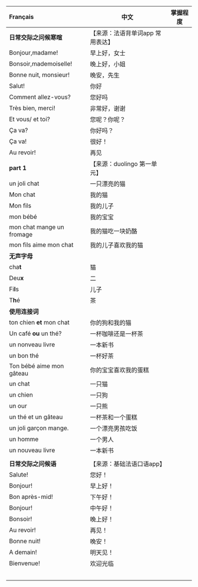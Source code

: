 | Français                  | 中文                             | 掌握程度 |
| :------------------------ | -------------------------------- | -------- |
| **日常交际之问候寒暄**    | 【来源：法语背单词app 常用表达】 |          |
| Bonjour,madame!           | 早上好，女士                     |          |
| Bonsoir,mademoiselle!     | 晚上好，小姐                     |          |
| Bonne nuit, monsieur!     | 晚安，先生                       |          |
| Salut!                    | 你好                             |          |
| Comment allez-vous?       | 您好吗                           |          |
| Très bien, merci!         | 非常好，谢谢                     |          |
| Et vous/ et toi?          | 您呢？你呢？                     |          |
| Ça va?                    | 你好吗？                         |          |
| Ça va!                    | 很好！                           |          |
| Au revoir!                | 再见                             |          |
| **part 1**                | 【来源：duolingo 第一单元】      |          |
| un joli chat              | 一只漂亮的猫                     |          |
| Mon chat                  | 我的猫                           |          |
| Mon fils                  | 我的儿子                         |          |
| mon bébé                  | 我的宝宝                         |          |
| mon chat mange un fromage | 我的猫吃一块奶酪                 |          |
| mon fils aime mon chat    | 我的儿子喜欢我的猫               |          |
| **无声字母**              |                                  |          |
| cha**t**                  | 猫                               |          |
| Deu**x**                  | 二                               |          |
| Fi**l**s                  | 儿子                             |          |
| T**h**é                   | 茶                               |          |
| **使用连接词**            |                                  |          |
| ton chien **et** mon chat | 你的狗和我的猫                   |          |
| Un café **ou** un thé?    | 一杯咖啡还是一杯茶               |          |
| un nonveau livre          | 一本新书                         |          |
| un bon thé                | 一杯好茶                         |          |
| Ton bébé aime mon gâteau  | 你的宝宝喜欢我的蛋糕             |          |
| un chat                   | 一只猫                           |          |
| un chien                  | 一只狗                           |          |
| un our                    | 一只熊                           |          |
| un thé et un gâteau       | 一杯茶和一个蛋糕                 |          |
| un joli garçon mange.     | 一个漂亮男孩吃饭                 |          |
| un homme                  | 一个男人                         |          |
| un nouveau livre          | 一本新书                         |          |
|                           |                                  |          |
| **日常交际之问候语**      | 【来源：基础法语口语app】        |          |
| Salute!                   | 您好！                           |          |
| Bonjour!                  | 早上好！                         |          |
| Bon après-mid!            | 下午好！                         |          |
| Bonjour!                  | 中午好！                         |          |
| Bonsoir!                  | 晚上好！                         |          |
| Au revoir!                | 再见！                           |          |
| Bonne nuit!               | 晚安！                           |          |
| A demain!                 | 明天见！                         |          |
| Bienvenue!                | 欢迎光临                         |          |
|                           |                                  |          |
|                           |                                  |          |
|                           |                                  |          |
|                           |                                  |          |
|                           |                                  |          |

